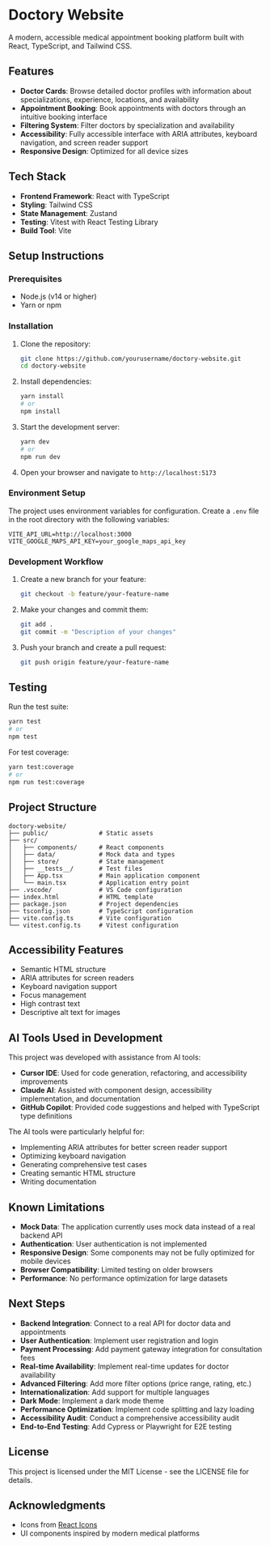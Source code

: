 # Doctory Website

A modern, accessible medical appointment booking platform built with React, TypeScript, and Tailwind CSS.

## Features

- **Doctor Cards**: Browse detailed doctor profiles with information about specializations, experience, locations, and availability
- **Appointment Booking**: Book appointments with doctors through an intuitive booking interface
- **Filtering System**: Filter doctors by specialization and availability
- **Accessibility**: Fully accessible interface with ARIA attributes, keyboard navigation, and screen reader support
- **Responsive Design**: Optimized for all device sizes

## Tech Stack

- **Frontend Framework**: React with TypeScript
- **Styling**: Tailwind CSS
- **State Management**: Zustand
- **Testing**: Vitest with React Testing Library
- **Build Tool**: Vite

## Setup Instructions

### Prerequisites

- Node.js (v14 or higher)
- Yarn or npm

### Installation

1. Clone the repository:

   ```bash
   git clone https://github.com/yourusername/doctory-website.git
   cd doctory-website
   ```

2. Install dependencies:

   ```bash
   yarn install
   # or
   npm install
   ```

3. Start the development server:

   ```bash
   yarn dev
   # or
   npm run dev
   ```

4. Open your browser and navigate to `http://localhost:5173`

### Environment Setup

The project uses environment variables for configuration. Create a `.env` file in the root directory with the following variables:

```
VITE_API_URL=http://localhost:3000
VITE_GOOGLE_MAPS_API_KEY=your_google_maps_api_key
```

### Development Workflow

1. Create a new branch for your feature:

   ```bash
   git checkout -b feature/your-feature-name
   ```

2. Make your changes and commit them:

   ```bash
   git add .
   git commit -m "Description of your changes"
   ```

3. Push your branch and create a pull request:
   ```bash
   git push origin feature/your-feature-name
   ```

## Testing

Run the test suite:

```bash
yarn test
# or
npm test
```

For test coverage:

```bash
yarn test:coverage
# or
npm run test:coverage
```

## Project Structure

```
doctory-website/
├── public/              # Static assets
├── src/
│   ├── components/      # React components
│   ├── data/            # Mock data and types
│   ├── store/           # State management
│   ├── __tests__/       # Test files
│   ├── App.tsx          # Main application component
│   └── main.tsx         # Application entry point
├── .vscode/             # VS Code configuration
├── index.html           # HTML template
├── package.json         # Project dependencies
├── tsconfig.json        # TypeScript configuration
├── vite.config.ts       # Vite configuration
└── vitest.config.ts     # Vitest configuration
```

## Accessibility Features

- Semantic HTML structure
- ARIA attributes for screen readers
- Keyboard navigation support
- Focus management
- High contrast text
- Descriptive alt text for images

## AI Tools Used in Development

This project was developed with assistance from AI tools:

- **Cursor IDE**: Used for code generation, refactoring, and accessibility improvements
- **Claude AI**: Assisted with component design, accessibility implementation, and documentation
- **GitHub Copilot**: Provided code suggestions and helped with TypeScript type definitions

The AI tools were particularly helpful for:

- Implementing ARIA attributes for better screen reader support
- Optimizing keyboard navigation
- Generating comprehensive test cases
- Creating semantic HTML structure
- Writing documentation

## Known Limitations

- **Mock Data**: The application currently uses mock data instead of a real backend API
- **Authentication**: User authentication is not implemented
- **Responsive Design**: Some components may not be fully optimized for mobile devices
- **Browser Compatibility**: Limited testing on older browsers
- **Performance**: No performance optimization for large datasets

## Next Steps

- **Backend Integration**: Connect to a real API for doctor data and appointments
- **User Authentication**: Implement user registration and login
- **Payment Processing**: Add payment gateway integration for consultation fees
- **Real-time Availability**: Implement real-time updates for doctor availability
- **Advanced Filtering**: Add more filter options (price range, rating, etc.)
- **Internationalization**: Add support for multiple languages
- **Dark Mode**: Implement a dark mode theme
- **Performance Optimization**: Implement code splitting and lazy loading
- **Accessibility Audit**: Conduct a comprehensive accessibility audit
- **End-to-End Testing**: Add Cypress or Playwright for E2E testing

## License

This project is licensed under the MIT License - see the LICENSE file for details.

## Acknowledgments

- Icons from [React Icons](https://react-icons.github.io/react-icons/)
- UI components inspired by modern medical platforms
